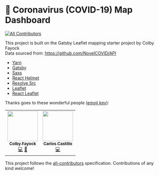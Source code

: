 # 🦠 Coronavirus (COVID-19) Map Dashboard

<!-- ALL-CONTRIBUTORS-BADGE:START - Do not remove or modify this section -->

[![All Contributors](https://img.shields.io/badge/all_contributors-2-orange.svg?style=flat-square)](#contributors-)

<!-- ALL-CONTRIBUTORS-BADGE:END -->

This project is built on the Gatsby Leaflet mapping starter project by Colby Fayock <br>
Data sourced from: https://github.com/NovelCOVID/API

- [Yarn](https://yarnpkg.com/en/)
- [Gatsby](https://www.gatsbyjs.org/)
- [Sass](https://sass-lang.com)
- [React Helmet](https://github.com/nfl/react-helmet)
- [Resolve Src](https://github.com/alampros/gatsby-plugin-resolve-src)
- [Leaflet](https://leafletjs.com/)
- [React Leaflet](https://react-leaflet.js.org)

Thanks goes to these wonderful people ([emoji key](https://allcontributors.org/docs/en/emoji-key)):

<!-- ALL-CONTRIBUTORS-LIST:START - Do not remove or modify this section -->
<!-- prettier-ignore-start -->
<!-- markdownlint-disable -->
<table>
  <tr>
    <td align="center"><a href="https://colbyfayock.com/newsletter"><img src="https://avatars2.githubusercontent.com/u/1045274?v=4" width="100px;" alt=""/><br /><sub><b>Colby Fayock</b></sub></a><br /><a href="https://github.com/colbyfayock/coronavirus-map-dashboard/commits?author=colbyfayock" title="Code">💻</a> <a href="https://github.com/colbyfayock/coronavirus-map-dashboard/commits?author=colbyfayock" title="Documentation">📖</a></td>
    <td align="center"><a href="https://www.crc8109.com/"><img src="https://avatars1.githubusercontent.com/u/56422761?v=4" width="100px;" alt=""/><br /><sub><b>Carlos Castillo</b></sub></a><br /><a href="https://github.com/colbyfayock/coronavirus-map-dashboard/commits?author=crc8109" title="Code">💻</a></td>
  </tr>
</table>

<!-- markdownlint-enable -->
<!-- prettier-ignore-end -->

<!-- ALL-CONTRIBUTORS-LIST:END -->

This project follows the [all-contributors](https://github.com/all-contributors/all-contributors) specification. Contributions of any kind welcome!

```

```
